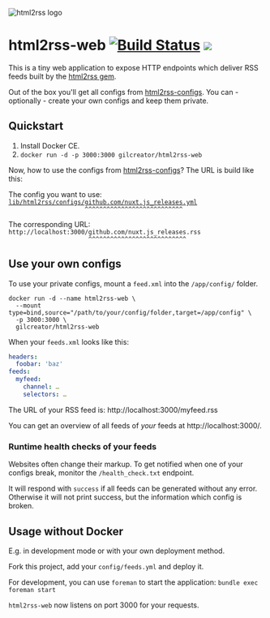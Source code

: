 ![html2rss logo](https://github.com/gildesmarais/html2rss/raw/master/support/logo.png)

# html2rss-web [![Build Status](https://travis-ci.com/gildesmarais/html2rss-web.svg?branch=master)](https://travis-ci.com/gildesmarais/html2rss-web) [![](https://images.microbadger.com/badges/version/gilcreator/html2rss-web.svg)](https://hub.docker.com/gilcreator/html2rss-web)

This is a tiny web application to expose HTTP endpoints which deliver RSS feeds
built by the [html2rss gem](https://github.com/gildesmarais/html2rss).

Out of the box you'll get all configs from [html2rss-configs](https://github.com/gildesmarais/html2rss-configs).
You can - optionally - create your own configs and keep them private.

## Quickstart

1. Install Docker CE.
2. `docker run -d -p 3000:3000 gilcreator/html2rss-web`

Now, how to use the configs from [html2rss-configs](https://github.com/gildesmarais/html2rss-configs)? The URL is build like this:

The config you want to use:  
[`lib/html2rss/configs/github.com/nuxt.js_releases.yml`](https://github.com/gildesmarais/html2rss-configs/blob/master/lib/html2rss/configs/github.com/nuxt.js_releases.yml)
`                     ^^^^^^^^^^^^^^^^^^^^^^^^^^^`

The corresponding URL:  
`http://localhost:3000/github.com/nuxt.js_releases.rss`
`                      ^^^^^^^^^^^^^^^^^^^^^^^^^^^`

## Use your own configs

To use your private configs, mount a `feed.xml` into the `/app/config/` folder.

```
docker run -d --name html2rss-web \
  --mount type=bind,source="/path/to/your/config/folder,target=/app/config" \
  -p 3000:3000 \
  gilcreator/html2rss-web
```

When your `feeds.xml` looks like this:

```yml
headers:
  foobar: 'baz'
feeds:
  myfeed:
    channel: …
    selectors: …
```

The URL of your RSS feed is: http://localhost:3000/myfeed.rss

You can get an overview of all feeds of *your* feeds at http://localhost:3000/.

### Runtime health checks of your feeds

Websites often change their markup. To get notified when one of your configs
break, monitor the `/health_check.txt` endpoint.

It will respond with `success` if all feeds can be generated without any error.
Otherwise it will not print success, but the information which config is broken.

## Usage without Docker

E.g. in development mode or with your own deployment method.

Fork this project, add your `config/feeds.yml` and deploy it.

For development, you can use `foreman` to start the application:
`bundle exec foreman start`

`html2rss-web` now listens on port 3000 for your requests.
